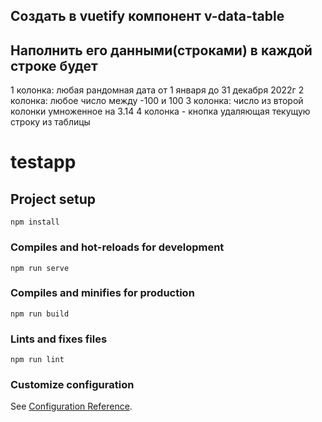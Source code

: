 ## Создать в vuetify компонент v-data-table
## Наполнить его данными(строками) в каждой строке будет 
1 колонка: любая рандомная дата от 1 января до 31 декабря 2022г
2 колонка: любое число между -100 и 100 
3 колонка:  число из второй колонки умноженное на 3.14
4 колонка - кнопка удаляющая текущую строку из таблицы

# testapp

## Project setup
```
npm install
```

### Compiles and hot-reloads for development
```
npm run serve
```

### Compiles and minifies for production
```
npm run build
```

### Lints and fixes files
```
npm run lint
```

### Customize configuration
See [Configuration Reference](https://cli.vuejs.org/config/).
